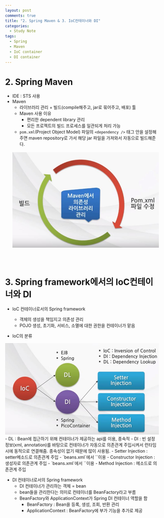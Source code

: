 ```yaml
---
layout: post
comments: true
title: "2. Spring Maven & 3. IoC컨테이너와 DI"
categories:
  - Study Note
tags:
  - Spring
  - Maven
  - IoC container
  - DI container
---
```

# 2. Spring Maven

- IDE : STS 사용
- Maven
    - 라이브러리 관리 + 빌드(compile해주고, jar로 묶어주고, 배포) 툴
    - Maven 사용 이유
        - 편리한 dependent library 관리
        - 모든 프로젝트의 빌드 프로세스를 일관되게 처리 가능
    - `pom.xml`(Project Object Model) 파일의 `<dependency />` 태그 안을 설정해주면 maven repository로 가서 해당 jar 파일을 가져와서 자동으로 빌드해준다.
    <br>
    <img src="/assets/images/spring2.JPG">

<br>
<br>

# 3. Spring framework에서의 IoC컨테이너와 DI

- IoC 컨테이너로서의 Spring framework
    - 객체의 생성을 책임지고 의존성 관리
    - POJO 생성, 초기화, 서비스, 소멸에 대한 권한을 컨테이너가 맡음

- IoC의 분류
<img src="/assets/images/spring3.JPG">
<br>
    - DL : Bean에 접근하기 위해 컨테이너가 제공하는 api를 이용, 종속적
    - DI : 빈 설정 정보(xml, annotation)를 바탕으로 컨테이너가 자동으로 의존관계 주입시켜서 런타임시에 동적으로 연결해줌. 종속성이 없기 때문에 많이 사용됨.
        - Setter Injection : setter메소드로 의존관계 주입
            - `beans.xml`에서 `<property />`이용
        - Constructor Injection : 생성자로 의존관계 주입
            - `beans.xml`에서 `<constructor-arg />`이용
        - Method Injection : 메소드로 의존관계 주입  

- DI 컨테이너로서의 Spring framework
    - DI 컨테이너가 관리하는 객체 = bean
    - bean들을 관리한다는 의미로 컨테이너를 BeanFactory라고 부름
    - BeanFactory와 ApplicationContext가 Spring DI 컨테이너 역할을 함
        - BeanFactory : Bean을 등록, 생성, 조회, 반환 관리
        - ApplicationContext : BeanFactory에 부가 기능을 추가로 제공 